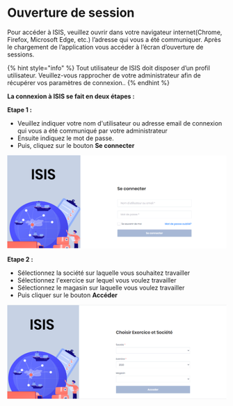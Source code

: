 # Ouverture de session

Pour accéder à ISIS, veuillez ouvrir dans votre navigateur internet(Chrome, Firefox, Microsoft Edge, etc.) l’adresse qui vous a été communiquer. Après le chargement de l’application vous accéder à l’écran d’ouverture de sessions.

{% hint style="info" %}
&#x20;Tout utilisateur de ISIS doit disposer d’un profil utilisateur. Veuillez-vous rapprocher de votre administrateur afin de récupérer vos paramètres de connexion..
{% endhint %}

**La connexion à ISIS se fait en deux étapes :**

**Etape 1 :**

* Veuillez indiquer votre nom d'utilisateur ou adresse email de connexion qui vous a été communiqué par votre administrateur
* Ensuite indiquez le mot de passe.
* Puis, cliquez sur le bouton **Se connecter**

![](.gitbook/assets/c1.PNG)

**Etape 2 :**

* Sélectionnez la société sur laquelle vous souhaitez travailler
* Sélectionnez l'exercice sur lequel vous voulez travailler
* Sélectionnez le magasin sur laquelle vous voulez travailler
* Puis cliquer sur le bouton **Accéder**

![](.gitbook/assets/C2.PNG)

